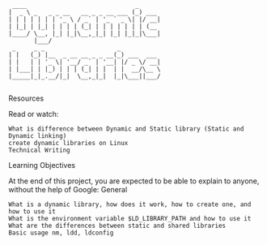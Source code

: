 ```
 ____                              _      
|  _ \ _   _ _ __   __ _ _ __ ___ (_) ___ 
| | | | | | | '_ \ / _` | '_ ` _ \| |/ __|
| |_| | |_| | | | | (_| | | | | | | | (__ 
|____/ \__, |_| |_|\__,_|_| |_| |_|_|\___|
       |___/                              
 _     _ _                    _           
| |   (_) |__  _ __ __ _ _ __(_) ___  ___ 
| |   | | '_ \| '__/ _` | '__| |/ _ \/ __|
| |___| | |_) | | | (_| | |  | |  __/\__ \
|_____|_|_.__/|_|  \__,_|_|  |_|\___||___/
                                          
```
Resources

Read or watch:

    What is difference between Dynamic and Static library (Static and Dynamic linking)
    create dynamic libraries on Linux
    Technical Writing

Learning Objectives

At the end of this project, you are expected to be able to explain to anyone, without the help of Google:
General

    What is a dynamic library, how does it work, how to create one, and how to use it
    What is the environment variable $LD_LIBRARY_PATH and how to use it
    What are the differences between static and shared libraries
    Basic usage nm, ldd, ldconfig

